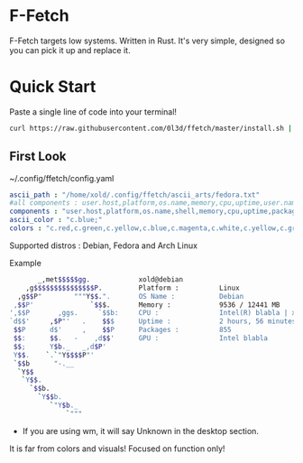 # F-Fetch
F-Fetch targets low systems. Written in Rust. It's very simple, designed so you can pick it up and replace it.

# Quick Start
Paste a single line of code into your terminal!
```sh
curl https://raw.githubusercontent.com/0l3d/ffetch/master/install.sh | sh
````

## First Look 

~/.config/ffetch/config.yaml
```yml
ascii_path : "/home/xold/.config/ffetch/ascii_arts/fedora.txt"
#all components : user.host,platform,os.name,memory,cpu,uptime,user.name,host.name,kernel.version,de,packages,shell
components : "user.host,platform,os.name,shell,memory,cpu,uptime,packages"
ascii_color : "c.blue;"
colors : "c.red,c.green,c.yellow,c.blue,c.magenta,c.white,c.yellow,c.green"
```
Supported distros : Debian, Fedora and Arch Linux


Example
```sh
       _,met$$$$$gg.            xold@debian
    ,g$$$$$$$$$$$$$$$P.         Platform :          Linux
  ,g$$P"        """Y$$.".       OS Name :           Debian
 ,$$P'              `$$$.       Memory :            9536 / 12441 MB
',$$P       ,ggs.     `$$b:     CPU :               Intel(R) blabla | x86_64
`d$$'     ,$P"'   .    $$$      Uptime :            2 hours, 56 minutes
 $$P      d$'     ,    $$P      Packages :          855
 $$:      $$.   -    ,d$$'      GPU :               Intel blabla
 $$;      Y$b._   _,d$P'        
 Y$$.    `.`"Y$$$$P"'           
 `$$b      "-.__                
  `Y$$                          
   `Y$$.                        
     `$$b.                      
       `Y$$b.                   
          `"Y$b._               
              `"""              
```

* If you are using wm, it will say Unknown in the desktop section.

It is far from colors and visuals! Focused on function only!
